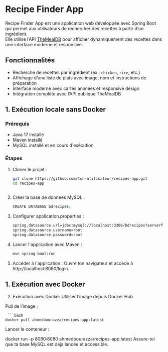 # Recipe Finder App

Recipe Finder App est une application web développée avec Spring Boot qui permet aux utilisateurs de rechercher des recettes à partir d’un ingrédient.  
Elle utilise l’API [TheMealDB](https://www.themealdb.com/) pour afficher dynamiquement des recettes dans une interface moderne et responsive.

## Fonctionnalités

- Recherche de recettes par ingrédient (ex : `chicken`, `rice`, etc.)
- Affichage d’une liste de plats avec image, nom et instructions de préparation
- Interface moderne avec cartes animées et responsive design
- Intégration complète avec l’API publique TheMealDB


## 1. Exécution locale sans Docker

### Prérequis

- Java 17 installé  
- Maven installé  
- MySQL installé et en cours d'exécution

### Étapes

1. Cloner le projet :

   ```bash
   git clone https://github.com/ton-utilisateur/recipes-app.git
   cd recipes-app
  
2. Créer la base de données MySQL :
   ```bash
   CREATE DATABASE bdrecipes;
3. Configurer application.properties :

     ```bash
    spring.datasource.url=jdbc:mysql://localhost:3306/bdrecipes?serverTimezone=UTC
    spring.datasource.username=root
    spring.datasource.password=root

4. Lancer l'application avec Maven :

     ```bash
    mvn spring-boot:run

5. Accéder à l'application :
Ouvre ton navigateur et accède à http://localhost:8080/login.

## 1. Exécution avec Docker
2. Exécution avec Docker
Utiliser l’image depuis Docker Hub

Pull de l’image :

     ```bash
    docker pull ahmedbourazza/recipes-app:latest
Lancer le conteneur :

docker run -p 8080:8080 ahmedbourazza/recipes-app:latest
Assure-toi que ta base MySQL est déjà lancée et accessible.




